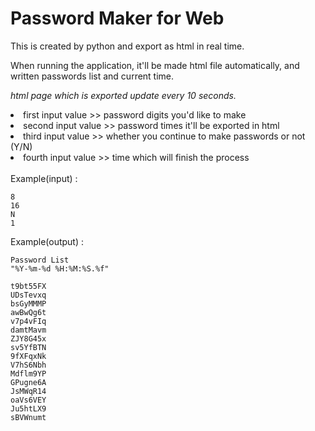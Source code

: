 # Password Maker for Web

This is created by python and export as html in real time.

When running the application, it'll be made html file automatically, and written passwords list and current time. 

<i>html page which is exported update every 10 seconds.</i>

<li>first input value >> password digits you'd like to make</li>
<li>second input value >> password times it'll be exported in html</li>
<li>third input value >> whether you continue to make passwords or not (Y/N)</li>
<li>fourth input value >> time which will finish the process</li>
<br>
Example(input) :

````
8
16
N
1
````

Example(output) :

````
Password List
"%Y-%m-%d %H:%M:%S.%f"

t9bt55FX
UDsTevxq
bsGyMMMP
awBwQg6t
v7p4vFIq
damtMavm
ZJY8G45x
sv5YfBTN
9fXFqxNk
V7hS6Nbh
Mdflm9YP
GPugne6A
JsMWqR14
oaVs6VEY
Ju5htLX9
sBVWnumt
````
